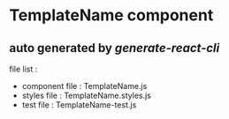 # TemplateName component

## auto generated by *generate-react-cli*

file list :
- component file : TemplateName.js
- styles file : TemplateName.styles.js
- test file : TemplateName-test.js
